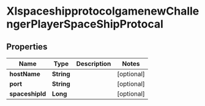 
# XlspaceshipprotocolgamenewChallengerPlayerSpaceShipProtocal

## Properties
Name | Type | Description | Notes
------------ | ------------- | ------------- | -------------
**hostName** | **String** |  |  [optional]
**port** | **String** |  |  [optional]
**spaceshipId** | **Long** |  |  [optional]



